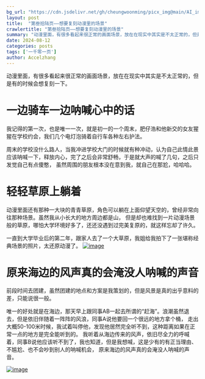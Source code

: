 ```yaml
---
bg_url: "https://cdn.jsdelivr.net/gh/cheungwoonming/picx_img@main/AI_img/AI-image-044.jpg"
layout: post
title:  "第叁拾陆页——想要复刻动漫里的场景"
crawlertitle: "第叁拾陆页——想要复刻动漫里的场景"
summary: "动漫里面，有很多看起来很正常的画面场景，放在在现实中其实是不太正常的，但是有的时候会想复刻一下..."
date: 2024-08-12
categories: posts
tags: ['一千零一页']
author: Accelzhang
---
```


动漫里面，有很多看起来很正常的画面场景，放在在现实中其实是不太正常的，但是有的时候会想复刻一下。

# 一边骑车一边呐喊心中的话
我记得的第一次，也是唯一一次，就是初一的一个周末，肥仔浩和他新交的女友猩猩在学校约会，我们几个电灯泡骑着自行车各种左右护法。

周末的学校没什么路人，当我冲进学校大门的时候就有种冲动，认为自己此情此景应该呐喊一下，释放内心，完了之后会非常舒畅，于是就大声的喊了几句，之后只发觉自己有点傻憨，
虽然周围的朋友根本没在意到我，就自己在那尬，哈哈哈。

# 轻轻草原上躺着
动漫里面还有那种一大块的青青草原，角色可以躺在上面仰望天空的，曾经非常向往那种场景。虽然我从小长大的地方周边都是山，
但是却也难找到一片动漫场景般的草原，哪怕大学环境好多了，还还没遇到过完美复原的，就这样忘却了许久。

一直到大学毕业后的第二年，跟家人去了一个大草原，我姐给我拍下了一张堪称经典场景的照片，太还原动漫了。
[![image]({{site.images}}/2024/2024-08-12.jpg)]({{site.images}}/2024/2024-08-12.jpg)

# 原来海边的风声真的会淹没人呐喊的声音
前段时间去团建，虽然团建的地点和方案是我策划的，但是风景是真的出乎意料的差，只能说很一般。

唯一的好处就是在海边，那天早上跟同事AB一起去所谓的“赶海”。浪潮虽然退去，但是依旧伴随着一阵阵的风浪，同事A说他要回一个很远的地方拿个桶，
走出大概50-100米时候，我试着叫停他，发现他居然完全听不到，这种距离如果在正常一点的地方是完全能听到的。
我听着从海边传来的风声，依旧尽全力的呼喊着，同事B说他应该听不到了，我也知道，但是我想喊，这是少有的有正当理由、不尴尬、也不会吵到别人的呐喊机会，
原来海边的风声真的会淹没人呐喊的声音。

[![image](https://cdn.jsdelivr.net/gh/cheungwoonming/picx_img@main/AI_img/AI-image-044.jpg)](https://cdn.jsdelivr.net/gh/cheungwoonming/picx_img@main/AI_img/AI-image-044.jpg)
